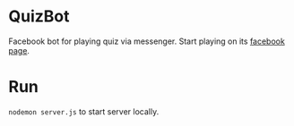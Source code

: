 # QuizBot

Facebook bot for playing quiz via messenger. 
Start playing on its [facebook page](https://www.facebook.com/Quize-1754836161485411/).

# Run
`nodemon server.js` to start server locally.
